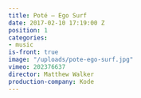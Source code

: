 ```yaml
---
title: Poté — Ego Surf
date: 2017-02-10 17:19:00 Z
position: 1
categories:
- music
is-front: true
image: "/uploads/pote-ego-surf.jpg"
vimeo: 202376637
director: Matthew Walker
production-company: Kode
---
```


